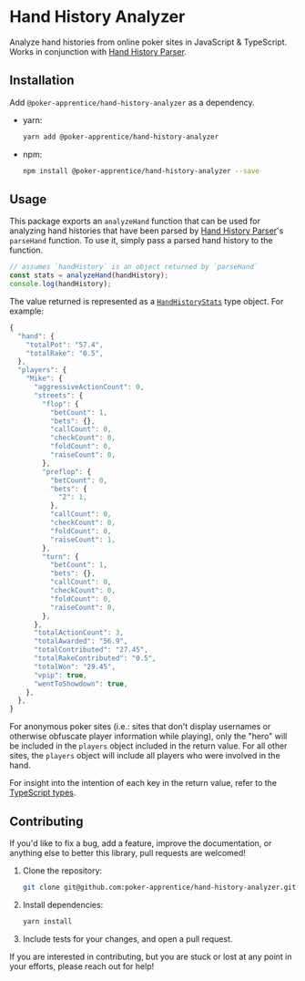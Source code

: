 # Hand History Analyzer

Analyze hand histories from online poker sites in JavaScript & TypeScript. Works in conjunction with [Hand History Parser](https://github.com/poker-apprentice/hand-history-parser).

## Installation

Add `@poker-apprentice/hand-history-analyzer` as a dependency.

- yarn:
  ```bash
  yarn add @poker-apprentice/hand-history-analyzer
  ```
- npm:
  ```bash
  npm install @poker-apprentice/hand-history-analyzer --save
  ```

## Usage

This package exports an `analyzeHand` function that can be used for analyzing hand histories that have been parsed by [Hand History Parser](https://github.com/poker-apprentice/hand-history-parser)'s `parseHand` function. To use it, simply pass a parsed hand history to the function.

```ts
// assumes `handHistory` is an object returned by `parseHand`
const stats = analyzeHand(handHistory);
console.log(handHistory);
```

The value returned is represented as a [`HandHistoryStats`](https://github.com/poker-apprentice/hand-history-analyzer/blob/main/src/types.ts#L87) type object. For example:

```js
{
  "hand": {
    "totalPot": "57.4",
    "totalRake": "0.5",
  },
  "players": {
    "Mike": {
      "aggressiveActionCount": 0,
      "streets": {
        "flop": {
          "betCount": 1,
          "bets": {},
          "callCount": 0,
          "checkCount": 0,
          "foldCount": 0,
          "raiseCount": 0,
        },
        "preflop": {
          "betCount": 0,
          "bets": {
            "2": 1,
          },
          "callCount": 0,
          "checkCount": 0,
          "foldCount": 0,
          "raiseCount": 1,
        },
        "turn": {
          "betCount": 1,
          "bets": {},
          "callCount": 0,
          "checkCount": 0,
          "foldCount": 0,
          "raiseCount": 0,
        },
      },
      "totalActionCount": 3,
      "totalAwarded": "56.9",
      "totalContributed": "27.45",
      "totalRakeContributed": "0.5",
      "totalWon": "29.45",
      "vpip": true,
      "wentToShowdown": true,
    },
  },
}
```

For anonymous poker sites (i.e.: sites that don't display usernames or otherwise obfuscate player information while playing), only the "hero" will be included in the `players` object included in the return value. For all other sites, the `players` object will include all players who were involved in the hand.

For insight into the intention of each key in the return value, refer to the [TypeScript types](https://github.com/poker-apprentice/hand-history-analyzer/blob/main/src/types.ts).

## Contributing

If you'd like to fix a bug, add a feature, improve the documentation, or anything else to better this library, pull requests are welcomed!

1. Clone the repository:
   ```bash
   git clone git@github.com:poker-apprentice/hand-history-analyzer.git
   ```
1. Install dependencies:
   ```bash
   yarn install
   ```
1. Include tests for your changes, and open a pull request.

If you are interested in contributing, but you are stuck or lost at any point in your efforts, please reach out for help!
